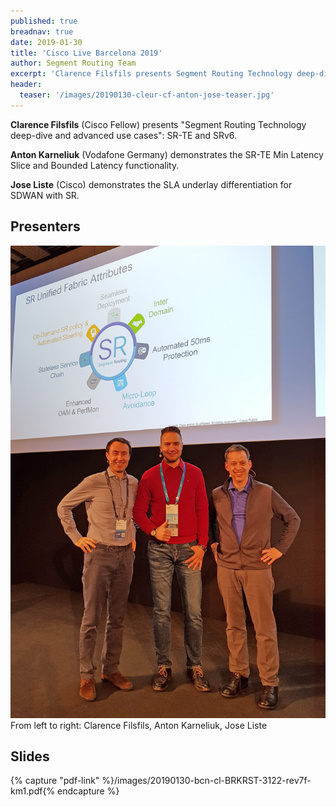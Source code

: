 ```yaml
---
published: true
breadnav: true
date: 2019-01-30
title: 'Cisco Live Barcelona 2019'
author: Segment Routing Team
excerpt: 'Clarence Filsfils presents Segment Routing Technology deep-dive and advanced use cases: SR-TE and SRv6'
header:
  teaser: '/images/20190130-cleur-cf-anton-jose-teaser.jpg'
---    
```


**Clarence Filsfils** (Cisco Fellow) presents "Segment Routing Technology deep-dive and advanced use cases": SR-TE and SRv6.

**Anton Karneliuk** (Vodafone Germany) demonstrates the SR-TE Min Latency Slice and Bounded Latency functionality.

**Jose Liste** (Cisco) demonstrates the SLA underlay differentiation for SDWAN with SR.

## Presenters

<img src="/images/20190130-cleur-cf-anton-jose.jpg">
From left to right: Clarence Filsfils, Anton Karneliuk, Jose Liste

## Slides

{% capture "pdf-link" %}/images/20190130-bcn-cl-BRKRST-3122-rev7f-km1.pdf{% endcapture %}


<script src="{{ '/assets/js/pdfobject.min.js' | relative_url }}"></script>

<div class="fitvidsignore" id="pdf"></div>

<script>PDFObject.embed(" {{ pdf-link }} ", "#pdf", {height: "21.5em", width: "31.3em"});</script>
